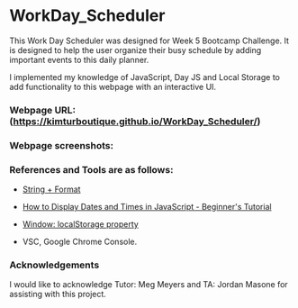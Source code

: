 # WorkDay_Scheduler
This Work Day Scheduler was designed for Week 5 Bootcamp Challenge. It is designed to help the user organize their busy schedule by adding important events to this daily planner.

I implemented my knowledge of JavaScript, Day JS and Local Storage to add functionality to this webpage with an interactive UI.


### Webpage URL: (https://kimturboutique.github.io/WorkDay_Scheduler/)

### Webpage screenshots:




### References and Tools are as follows:

* [String + Format](https://day.js.org/docs/en/parse/string-format)

* [How to Display Dates and Times in JavaScript - Beginner's Tutorial](https://www.youtube.com/watch?v=50cDIUKlQ8g)

* [Window: localStorage property](https://developer.mozilla.org/en-US/docs/Web/API/Window/localStorage)

* VSC, Google Chrome Console.

### Acknowledgements

I would like to acknowledge Tutor: Meg Meyers and TA: Jordan Masone for assisting with this project.